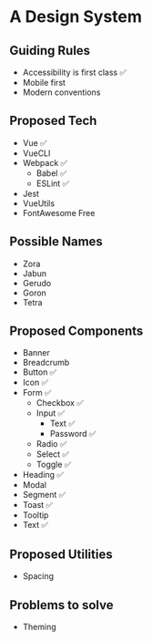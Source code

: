 # A Design System

## Guiding Rules

* Accessibility is first class ✅
* Mobile first
* Modern conventions


## Proposed Tech

* Vue ✅
* VueCLI 
* Webpack ✅
  * Babel ✅
  * ESLint ✅
* Jest 
* VueUtils
* FontAwesome Free


## Possible Names

* Zora
* Jabun
* Gerudo
* Goron
* Tetra

## Proposed Components

* Banner
* Breadcrumb
* Button ✅
* Icon ✅
* Form ✅
  * Checkbox ✅
  * Input ✅
    * Text ✅
    * Password ✅
  * Radio ✅
  * Select ✅
  * Toggle ✅
* Heading ✅
* Modal
* Segment ✅
* Toast ✅
* Tooltip
* Text ✅

## Proposed Utilities

* Spacing

## Problems to solve
 * Theming 
